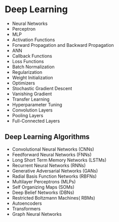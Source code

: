 # Deep Learning
- Neural Networks
- Perceptron
- MLP
- Activation Functions
- Forward Propagation and Backward Propagation
- ANN
- Callback Functions
- Loss Functions
- Batch Normalization
- Regularization
- Weight Initialization
- Optimizers
- Stochastic Gradient Descent
- Vanishing Gradient
- Transfer Learning
- Hyperparameter Tuning
- Convolution Layers
- Pooling Layers
- Full-Connected Layers

## Deep Learning Algorithms
- Convolutional Neural Networks (CNNs)
- Feedforward Neural Networks (FNNs)
- Long Short Term Memory Networks (LSTMs)
- Recurrent Neural Networks (RNNs)
- Generative Adversarial Networks (GANs)
- Radial Basis Function Networks (RBFNs)
- Multilayer Perceptrons (MLPs)
- Self Organizing Maps (SOMs)
- Deep Belief Networks (DBNs)
- Restricted Boltzmann Machines( RBMs)
- Autoencoders
- Transformers
- Graph Neural Networks